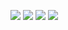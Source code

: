 <a href="#" target="_blank"><img src="https://img.shields.io/badge/JavaScript-F7DF1E?style=flat&logo=javascript&logoColor=white"/></a>
<a href="#" target="_blank"><img src="https://img.shields.io/badge/nodedotjs-339933?style=flat&logo=javascript&logoColor=white"/></a>
<a href="#" target="_blank"><img src="https://img.shields.io/badge/firebase-FFCA28?style=flat&logo=javascript&logoColor=white"/></a>
<a href="#" target="_blank"><img src="https://img.shields.io/badge/react-61DAFB?style=flat&logo=javascript&logoColor=white"/></a>

<!--
**devkgm/devkgm** is a ✨ _special_ ✨ repository because its `README.md` (this file) appears on your GitHub profile.

Here are some ideas to get you started:

- 🔭 I’m currently working on ...
- 🌱 I’m currently learning ...
- 👯 I’m looking to collaborate on ...
- 🤔 I’m looking for help with ...
- 💬 Ask me about ...
- 📫 How to reach me: ...
- 😄 Pronouns: ...
- ⚡ Fun fact: ...
-->
